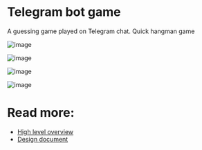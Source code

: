 # Telegram bot game
A guessing game played on Telegram chat.
Quick hangman game 

![image](https://user-images.githubusercontent.com/69846657/121778640-7bf82d00-cba0-11eb-8758-7ee9191ce80d.png)

![image](https://user-images.githubusercontent.com/69846657/121778576-2885df00-cba0-11eb-8bca-f0599dafd7cf.png)

![image](https://user-images.githubusercontent.com/69846657/121778580-30458380-cba0-11eb-9762-a8e482593844.png)

![image](https://user-images.githubusercontent.com/69846657/121778592-3b001880-cba0-11eb-814c-ab912ee5fc86.png)


# Read more: 
- [High level overview](HLO.md)
- [Design document](DD.md)





